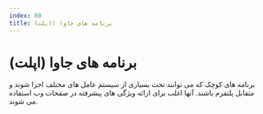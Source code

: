 ```yaml
---
index: 60
title: برنامه های جاوا (اپلت)
---
```

# برنامه های جاوا (اپلت)

برنامه های کوچک که می توانند تحت بسیاری از سیستم عامل های مختلف اجرا شوند و متقابل پلتفرم باشند. آنها اغلب برای ارائه ویژگی های پیشرفته در صفحات وب استفاده می شوند.